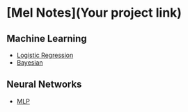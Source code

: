 # [Mel Notes](Your project link)

## Machine Learning
- [Logistic Regression](#docs/logreg)
- [Bayesian](#docs/bayes)

## Neural Networks
- [MLP](#docs/mlp)

